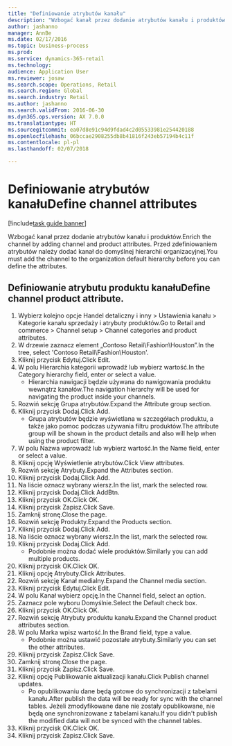 ```yaml
--- 
title: "Definiowanie atrybutów kanału"
description: "Wzbogać kanał przez dodanie atrybutów kanału i produktów."
author: jashanno
manager: AnnBe
ms.date: 02/17/2016
ms.topic: business-process
ms.prod: 
ms.service: dynamics-365-retail
ms.technology: 
audience: Application User
ms.reviewer: josaw
ms.search.scope: Operations, Retail
ms.search.region: Global
ms.search.industry: Retail
ms.author: jashanno
ms.search.validFrom: 2016-06-30
ms.dyn365.ops.version: AX 7.0.0
ms.translationtype: HT
ms.sourcegitcommit: ea07d8e91c94d9fdad4c2d05533981e254420188
ms.openlocfilehash: 06bccae2908255db8b41816f243eb57194b4c11f
ms.contentlocale: pl-pl
ms.lasthandoff: 02/07/2018

---
```

# <a name="define-channel-attributes"></a><span data-ttu-id="77665-103">Definiowanie atrybutów kanału</span><span class="sxs-lookup"><span data-stu-id="77665-103">Define channel attributes</span></span>

[!include[task guide banner](../includes/task-guide-banner.md)]

<span data-ttu-id="77665-104">Wzbogać kanał przez dodanie atrybutów kanału i produktów.</span><span class="sxs-lookup"><span data-stu-id="77665-104">Enrich the channel by adding channel and product attributes.</span></span> <span data-ttu-id="77665-105">Przed zdefiniowaniem atrybutów należy dodać kanał do domyślnej hierarchii organizacyjnej.</span><span class="sxs-lookup"><span data-stu-id="77665-105">You must add the channel to the organization default hierarchy before you can define the attributes.</span></span>


## <a name="define-channel-product-attribute"></a><span data-ttu-id="77665-106">Definiowanie atrybutu produktu kanału</span><span class="sxs-lookup"><span data-stu-id="77665-106">Define channel product attribute.</span></span>
1. <span data-ttu-id="77665-107">Wybierz kolejno opcje Handel detaliczny i inny > Ustawienia kanału > Kategorie kanału sprzedaży i atrybuty produktów.</span><span class="sxs-lookup"><span data-stu-id="77665-107">Go to Retail and commerce > Channel setup > Channel categories and product attributes.</span></span>
2. <span data-ttu-id="77665-108">W drzewie zaznacz element „Contoso Retail\Fashion\Houston”.</span><span class="sxs-lookup"><span data-stu-id="77665-108">In the tree, select 'Contoso Retail\Fashion\Houston'.</span></span>
3. <span data-ttu-id="77665-109">Kliknij przycisk Edytuj.</span><span class="sxs-lookup"><span data-stu-id="77665-109">Click Edit.</span></span>
4. <span data-ttu-id="77665-110">W polu Hierarchia kategorii wprowadź lub wybierz wartość.</span><span class="sxs-lookup"><span data-stu-id="77665-110">In the Category hierarchy field, enter or select a value.</span></span>
    * <span data-ttu-id="77665-111">Hierarchia nawigacji będzie używana do nawigowania produktu wewnątrz kanałów.</span><span class="sxs-lookup"><span data-stu-id="77665-111">The navigation hierarchy will be used for navigating the product inside your channels.</span></span>  
5. <span data-ttu-id="77665-112">Rozwiń sekcję Grupa atrybutów.</span><span class="sxs-lookup"><span data-stu-id="77665-112">Expand the Attribute group section.</span></span>
6. <span data-ttu-id="77665-113">Kliknij przycisk Dodaj.</span><span class="sxs-lookup"><span data-stu-id="77665-113">Click Add.</span></span>
    * <span data-ttu-id="77665-114">Grupa atrybutów będzie wyświetlana w szczegółach produktu, a także jako pomoc podczas używania filtru produktów.</span><span class="sxs-lookup"><span data-stu-id="77665-114">The attribute group will be shown in the product details and also will help when using the product filter.</span></span>  
7. <span data-ttu-id="77665-115">W polu Nazwa wprowadź lub wybierz wartość.</span><span class="sxs-lookup"><span data-stu-id="77665-115">In the Name field, enter or select a value.</span></span>
8. <span data-ttu-id="77665-116">Kliknij opcję Wyświetlenie atrybutów.</span><span class="sxs-lookup"><span data-stu-id="77665-116">Click View attributes.</span></span>
9. <span data-ttu-id="77665-117">Rozwiń sekcję Atrybuty.</span><span class="sxs-lookup"><span data-stu-id="77665-117">Expand the Attributes section.</span></span>
10. <span data-ttu-id="77665-118">Kliknij przycisk Dodaj.</span><span class="sxs-lookup"><span data-stu-id="77665-118">Click Add.</span></span>
11. <span data-ttu-id="77665-119">Na liście oznacz wybrany wiersz.</span><span class="sxs-lookup"><span data-stu-id="77665-119">In the list, mark the selected row.</span></span>
12. <span data-ttu-id="77665-120">Kliknij przycisk Dodaj.</span><span class="sxs-lookup"><span data-stu-id="77665-120">Click AddBtn.</span></span>
13. <span data-ttu-id="77665-121">Kliknij przycisk OK.</span><span class="sxs-lookup"><span data-stu-id="77665-121">Click OK.</span></span>
14. <span data-ttu-id="77665-122">Kliknij przycisk Zapisz.</span><span class="sxs-lookup"><span data-stu-id="77665-122">Click Save.</span></span>
15. <span data-ttu-id="77665-123">Zamknij stronę.</span><span class="sxs-lookup"><span data-stu-id="77665-123">Close the page.</span></span>
16. <span data-ttu-id="77665-124">Rozwiń sekcję Produkty.</span><span class="sxs-lookup"><span data-stu-id="77665-124">Expand the Products section.</span></span>
17. <span data-ttu-id="77665-125">Kliknij przycisk Dodaj.</span><span class="sxs-lookup"><span data-stu-id="77665-125">Click Add.</span></span>
18. <span data-ttu-id="77665-126">Na liście oznacz wybrany wiersz.</span><span class="sxs-lookup"><span data-stu-id="77665-126">In the list, mark the selected row.</span></span>
19. <span data-ttu-id="77665-127">Kliknij przycisk Dodaj.</span><span class="sxs-lookup"><span data-stu-id="77665-127">Click Add.</span></span>
    * <span data-ttu-id="77665-128">Podobnie można dodać wiele produktów.</span><span class="sxs-lookup"><span data-stu-id="77665-128">Similarly you can add multiple products.</span></span>  
20. <span data-ttu-id="77665-129">Kliknij przycisk OK.</span><span class="sxs-lookup"><span data-stu-id="77665-129">Click OK.</span></span>
21. <span data-ttu-id="77665-130">Kliknij opcję Atrybuty.</span><span class="sxs-lookup"><span data-stu-id="77665-130">Click Attributes.</span></span>
22. <span data-ttu-id="77665-131">Rozwiń sekcję Kanał medialny.</span><span class="sxs-lookup"><span data-stu-id="77665-131">Expand the Channel media section.</span></span>
23. <span data-ttu-id="77665-132">Kliknij przycisk Edytuj.</span><span class="sxs-lookup"><span data-stu-id="77665-132">Click Edit.</span></span>
24. <span data-ttu-id="77665-133">W polu Kanał wybierz opcję.</span><span class="sxs-lookup"><span data-stu-id="77665-133">In the Channel field, select an option.</span></span>
25. <span data-ttu-id="77665-134">Zaznacz pole wyboru Domyślnie.</span><span class="sxs-lookup"><span data-stu-id="77665-134">Select the Default check box.</span></span>
26. <span data-ttu-id="77665-135">Kliknij przycisk OK.</span><span class="sxs-lookup"><span data-stu-id="77665-135">Click OK.</span></span>
27. <span data-ttu-id="77665-136">Rozwiń sekcję Atrybuty produktu kanału.</span><span class="sxs-lookup"><span data-stu-id="77665-136">Expand the Channel product attributes section.</span></span>
28. <span data-ttu-id="77665-137">W polu Marka wpisz wartość.</span><span class="sxs-lookup"><span data-stu-id="77665-137">In the Brand field, type a value.</span></span>
    * <span data-ttu-id="77665-138">Podobnie można ustawić pozostałe atrybuty.</span><span class="sxs-lookup"><span data-stu-id="77665-138">Similarly you can set the other attributes.</span></span>  
29. <span data-ttu-id="77665-139">Kliknij przycisk Zapisz.</span><span class="sxs-lookup"><span data-stu-id="77665-139">Click Save.</span></span>
30. <span data-ttu-id="77665-140">Zamknij stronę.</span><span class="sxs-lookup"><span data-stu-id="77665-140">Close the page.</span></span>
31. <span data-ttu-id="77665-141">Kliknij przycisk Zapisz.</span><span class="sxs-lookup"><span data-stu-id="77665-141">Click Save.</span></span>
32. <span data-ttu-id="77665-142">Kliknij opcję Publikowanie aktualizacji kanału.</span><span class="sxs-lookup"><span data-stu-id="77665-142">Click Publish channel updates.</span></span>
    * <span data-ttu-id="77665-143">Po opublikowaniu dane będą gotowe do synchronizacji z tabelami kanału.</span><span class="sxs-lookup"><span data-stu-id="77665-143">After publish the data will be ready for sync with the channel tables.</span></span> <span data-ttu-id="77665-144">Jeżeli zmodyfikowane dane nie zostały opublikowane, nie będą one synchronizowane z tabelami kanału.</span><span class="sxs-lookup"><span data-stu-id="77665-144">If you didn't publish the modified data will not be synced with the channel tables.</span></span>  
33. <span data-ttu-id="77665-145">Kliknij przycisk OK.</span><span class="sxs-lookup"><span data-stu-id="77665-145">Click OK.</span></span>
34. <span data-ttu-id="77665-146">Kliknij przycisk Zapisz.</span><span class="sxs-lookup"><span data-stu-id="77665-146">Click Save.</span></span>


